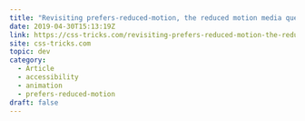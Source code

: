 ```yaml
---
title: "Revisiting prefers-reduced-motion, the reduced motion media query"
date: 2019-04-30T15:13:19Z
link: https://css-tricks.com/revisiting-prefers-reduced-motion-the-reduced-motion-media-query/
site: css-tricks.com
topic: dev
category:
  - Article
  - accessibility
  - animation
  - prefers-reduced-motion
draft: false
---
```

